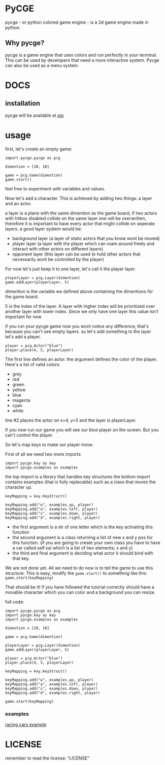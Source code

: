 # PyCGE

pycge - or python colored game engine - is a 2d game engine made in python.

## Why pycge?

pycge is a game engine that uses colors and run perfectly in your terminal. This can be used by developers that need a more interactive system. Pycge can also be used as a menu system.

# DOCS
## installation

pycge will be available at [pip](https://pip.pypa.io/en/stable/)

# usage

first, let's create an empty game:
```
import pycge.pycge as pcg

dimention = [10, 10]

game = pcg.Game(dimention)
game.start()
```
feel free to experiment with variables and values.

Now let's add a character.
This is achieved by adding two things:
a layer and an actor.

a layer is a plane with the same dimention as the game board, if two actors with hitbox disabled collide on the same layer one will be overwritten, therefore it is important to have every actor that might collide on seperate layers.
a good layer system would be:
- background layer (a layer of static actors that you know wont be moved)
- player layer (a layer with the player which can roam around freely and interact with other actors on different layers)
- opponent layer (this layer can be used to hold other actors that necessarily wont be controlled by the player)

For now let's just keep it to one layer,
let's call it the player layer.
```
playerLayer = pcg.Layer(dimention)
game.addLayer(playerLayer, 5)
```
dimention is the variable we defined above containing the dimentions for the game board.

5 is the index of the layer. A layer with higher index will be prioritized over another layer with lower index. Since we only have one layer this value isn't important for now


if you run your pycge game now you wont notice any difference, that's because you can't see empty layers.
so let's add something to the layer
let's add a player.

```
player = pcg.Actor("blue")
player.place(4, 5, playerLayer)
```
The first line defines an actor.
the argument defines the color of the player. Here's a list of valid colors:
- grey
- red
- green
- yellow
- blue
- magenta
- cyan
- white

line #2 places the actor on x=4, y=5 and the layer is playerLayer.

If you now run our game you will see our blue player on the screen. But you can't control the player.

So let's map keys to make our player move.

First of all we need two more imports
```
import pycge.key as key
import pycge.examples as examples
```

the top import is a library that handles key structures
the bottom import contains examples (that is fully replacable) such as a class that moves the character up.

```
keyMapping = key.KeyStruct()

keyMapping.add("w", examples.up, player)
keyMapping.add("a", examples.left, player)
keyMapping.add("s", examples.down, player)
keyMapping.add("d", examples.right, player)
```
- the first argument is a str of one letter which is the key activating this function
- the second argument is a class returning a list of new x and y pos for this function. (if you are going to create your own class you have to have a var called self.val which is a list of two elements; x and y)
- the third and final argument is deciding what actor it should bind with that key.

We are not done yet.
All we need to do now is to tell the game to use this structure.
This is easy, modify the `game.start()` to something like this:
`game.start(keyMapping)`

That should be it!
if you have followed the tutorial correctly should have a movable character which you can color and a background you can resize.

full code:
```
import pycge.pycge as pcg
import pycge.key as key
import pycge.examples as examples

dimention = [10, 10]

game = pcg.Game(dimention)

playerLayer = pcg.Layer(dimention)
game.addLayer(playerLayer, 5)

player = pcg.Actor("blue")
player.place(4, 5, playerLayer)

keyMapping = key.KeyStruct()

keyMapping.add("w", examples.up, player)
keyMapping.add("a", examples.left, player)
keyMapping.add("s", examples.down, player)
keyMapping.add("d", examples.right, player)

game.start(keyMapping)
```

### examples

[racing cars example](https://pastebin.com/De39SY6a)

# LICENSE

remember to read the license:
"LICENSE"